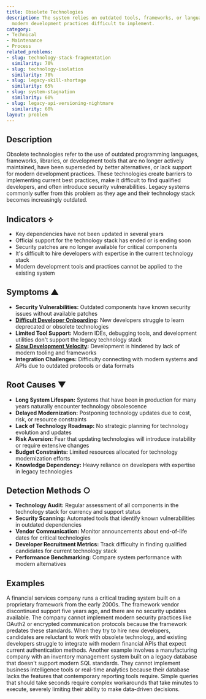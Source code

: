 ```yaml
---
title: Obsolete Technologies
description: The system relies on outdated tools, frameworks, or languages that make
  modern development practices difficult to implement.
category:
- Technical
- Maintenance
- Process
related_problems:
- slug: technology-stack-fragmentation
  similarity: 70%
- slug: technology-isolation
  similarity: 70%
- slug: legacy-skill-shortage
  similarity: 65%
- slug: system-stagnation
  similarity: 60%
- slug: legacy-api-versioning-nightmare
  similarity: 60%
layout: problem
---
```


## Description

Obsolete technologies refer to the use of outdated programming languages, frameworks, libraries, or development tools that are no longer actively maintained, have been superseded by better alternatives, or lack support for modern development practices. These technologies create barriers to implementing current best practices, make it difficult to find qualified developers, and often introduce security vulnerabilities. Legacy systems commonly suffer from this problem as they age and their technology stack becomes increasingly outdated.

## Indicators ⟡
- Key dependencies have not been updated in several years
- Official support for the technology stack has ended or is ending soon
- Security patches are no longer available for critical components
- It's difficult to hire developers with expertise in the current technology stack
- Modern development tools and practices cannot be applied to the existing system

## Symptoms ▲
- **Security Vulnerabilities:** Outdated components have known security issues without available patches
- **[Difficult Developer Onboarding](difficult-developer-onboarding.md):** New developers struggle to learn deprecated or obsolete technologies
- **Limited Tool Support:** Modern IDEs, debugging tools, and development utilities don't support the legacy technology stack
- **[Slow Development Velocity](slow-development-velocity.md):** Development is hindered by lack of modern tooling and frameworks
- **Integration Challenges:** Difficulty connecting with modern systems and APIs due to outdated protocols or data formats

## Root Causes ▼
- **Long System Lifespan:** Systems that have been in production for many years naturally encounter technology obsolescence
- **Delayed Modernization:** Postponing technology updates due to cost, risk, or resource constraints
- **Lack of Technology Roadmap:** No strategic planning for technology evolution and updates
- **Risk Aversion:** Fear that updating technologies will introduce instability or require extensive changes
- **Budget Constraints:** Limited resources allocated for technology modernization efforts
- **Knowledge Dependency:** Heavy reliance on developers with expertise in legacy technologies

## Detection Methods ○
- **Technology Audit:** Regular assessment of all components in the technology stack for currency and support status
- **Security Scanning:** Automated tools that identify known vulnerabilities in outdated dependencies
- **Vendor Communication:** Monitor announcements about end-of-life dates for critical technologies
- **Developer Recruitment Metrics:** Track difficulty in finding qualified candidates for current technology stack
- **Performance Benchmarking:** Compare system performance with modern alternatives

## Examples

A financial services company runs a critical trading system built on a proprietary framework from the early 2000s. The framework vendor discontinued support five years ago, and there are no security updates available. The company cannot implement modern security practices like OAuth2 or encrypted communication protocols because the framework predates these standards. When they try to hire new developers, candidates are reluctant to work with obsolete technology, and existing developers struggle to integrate with modern financial APIs that expect current authentication methods. Another example involves a manufacturing company with an inventory management system built on a legacy database that doesn't support modern SQL standards. They cannot implement business intelligence tools or real-time analytics because their database lacks the features that contemporary reporting tools require. Simple queries that should take seconds require complex workarounds that take minutes to execute, severely limiting their ability to make data-driven decisions.